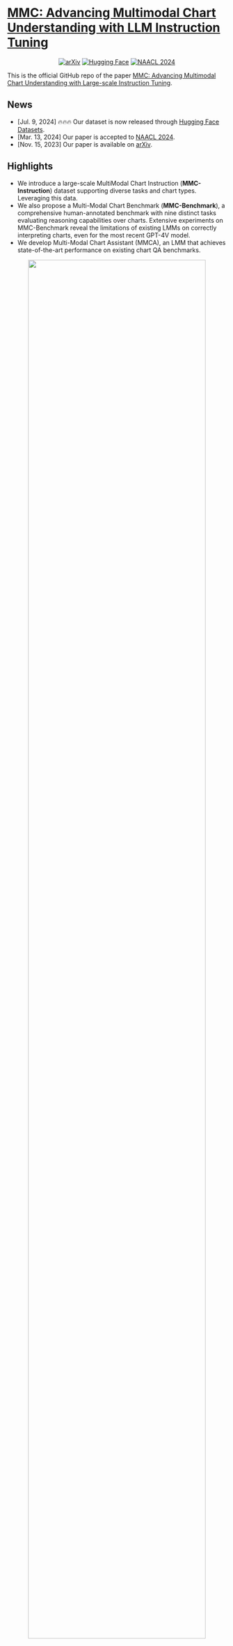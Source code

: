 # [MMC: Advancing Multimodal Chart Understanding with LLM Instruction Tuning](https://arxiv.org/abs/2311.10774)

<div align="center">
  <a href="https://arxiv.org/abs/2311.10774"><img src="https://img.shields.io/badge/Paper-arXiv-red" alt="arXiv"></a>
  <a href="https://huggingface.co/datasets/xywang1/MMC"><img src="https://img.shields.io/badge/Dataset-%F0%9F%A4%97%20Hugging_Face-yellow" alt="Hugging Face"></a>
  <a href="https://aclanthology.org/2024.naacl-long.70"><img src="https://img.shields.io/badge/NAACL-2024-blue" alt="NAACL 2024"></a>
</div>

This is the official GitHub repo of the paper [MMC: Advancing Multimodal Chart Understanding with Large-scale Instruction Tuning](https://arxiv.org/abs/2311.10774).

## News

- [Jul. 9, 2024] 🔥🔥🔥 Our dataset is now released through [Hugging Face Datasets](https://huggingface.co/datasets/xywang1/MMC).
- [Mar. 13, 2024] Our paper is accepted to [NAACL 2024](https://aclanthology.org/2024.naacl-long.70).
- [Nov. 15, 2023] Our paper is available on [arXiv](https://arxiv.org/abs/2311.10774).

## Highlights

- We introduce a large-scale MultiModal Chart Instruction (**MMC-Instruction**) dataset supporting diverse tasks and chart types. Leveraging this data.
- We also propose a Multi-Modal Chart Benchmark (**MMC-Benchmark**), a comprehensive human-annotated benchmark with nine distinct tasks evaluating reasoning capabilities over charts. Extensive experiments on MMC-Benchmark reveal the limitations of existing LMMs on correctly interpreting charts, even for the most recent GPT-4V model.
- We develop Multi-Modal Chart Assistant (MMCA), an LMM that achieves state-of-the-art performance on existing chart QA benchmarks.

<div align="center">
<img src="./images/overview.png" width="90%">
</div>

## Data Release

The chart-text alignment data (MMC-Alignment), chart instruction-tuning data (MMC-Instruction), and benchmark data (MMC-Benchmark) introduced in our [paper](https://arxiv.org/abs/2311.10774) can be downloaded from [Hugging Face Datasets](https://huggingface.co/datasets/xywang1/MMC) using git clone:
```
git lfs install
git clone https://huggingface.co/datasets/xywang1/MMC
```

It contains three sub-directories MMC-Alignment, MMC-Benchmark, and MMC-Instruction:

### MMC-Alignment

- mmc_chart_text_alignment_arxiv_text.jsonl: 250,000 samples for chart-text alignment training.
- mmc_chart_text_alignment_arxiv_images.tar.gz: images for mmc_chart_text_alignment_arxiv_text.jsonl.

### MMC-Benchmark

- mmc_benchmark_text.jsonl: 2,126 true/false questions for benchmarking.
- mmc_benchmark_images.tar.gz: images for mmc_benchmark_text.jsonl.
- mmc_benchmark_mqa_text.jsonl: 808 multiple-choice questions for benchmarking.
- mmc_benchmark_mqa_images.tar.gz: images for mmc_benchmark_mqa_images.jsonl.

### MMC-Instruction

- mmc_instruction_arxiv_text.jsonl: 300,000 question-answer pairs synthesized with arXiv data for instruction tuning.
- mmc_instruction_arxiv_images.tar.gz: images for mmc_instruction_arxiv_text.jsonl.
- mmc_instruction_non-arxiv_text.jsonl: 109,887 extra question-answer pairs for instruction tuning.
- mmc_instruction_non-arxiv_images.tar.gz: images for mmc_instruction_non-arxiv_text.jsonl.

## Existing Datasets

As mentioned in the [paper](https://arxiv.org/abs/2311.10774), chart summarization datasets from Statist, PlotQA, [VisText](https://github.com/mitvis/vistext), ChartInfo, and Unichart are used in our experiments for chart-text alignment training. Please refer to the following script for details:
```
# Existing chart-text alignment images
gdown https://drive.google.com/uc?id=1e1mx_nb5PWjPkuIsJkY8B4xSET9DOWTa
# Existing chart-text alignment text
gdown https://drive.google.com/uc?id=18SJ13V4qEt1ixOQPbRmEnZKQrjS5v14T
```

For existing Chart QA training data, please refer to the following script:
```
# Existing chart qa images
gdown https://drive.google.com/uc?id=1Y17wNYdBlPxhB5KKiux2BD8C2FlA5MC9
# Existing chart qa text
gdown https://drive.google.com/uc?id=1tUtntLRgsBJ9v5NcdTMvVI32ruLHAyFe
```

## MMCA Gradio demo

**1. Install the environment according to [mplug-owl](https://github.com/X-PLUG/mPLUG-Owl#Usage).**

We finetuned mplug-owl on 8 V100. If you meet any questions when implement on V100, feel free to let me know!

**2. Download the Checkpoint**

```
gdown https://drive.google.com/uc?id=11KJA8bSNi1yxgcijsG3xfBHvWe8C748F
```

**3. Edit the Code**

As for the `mplug-owl/serve/model_worker.py`, edit the following code and enter the path of the lora model weight in lora_path.
```
self.image_processor = MplugOwlImageProcessor.from_pretrained(base_model)
self.tokenizer = AutoTokenizer.from_pretrained(base_model)
self.processor = MplugOwlProcessor(self.image_processor, self.tokenizer)
self.model = MplugOwlForConditionalGeneration.from_pretrained(
     base_model,
     load_in_8bit=load_in_8bit,
     torch_dtype=torch.bfloat16 if bf16 else torch.half,
     device_map="auto"
 )
self.tokenizer = self.processor.tokenizer

        
peft_config = LoraConfig(target_modules=r'.*language_model.*\.(q_proj|v_proj)', inference_mode=False, r=8,lora_alpha=32, lora_dropout=0.05)
self.model = get_peft_model(self.model, peft_config)
lora_path = 'Your lora model path'
prefix_state_dict = torch.load(lora_path, map_location='cpu')
self.model.load_state_dict(prefix_state_dict)
```

**4. Local Demo**

When you launch the demo in local machine, you might find there is no space for the text input. This is because of the version conflict between python and gradio. The simplest solution is to do `conda activate LRV`

```
python -m serve.web_server --base-model 'the mplug-owl checkpoint directory' --bf16
```

## Contact

If you have any questions about this work, please email Fuxiao Liu [fl3es@umd.edu](fl3es@umd.edu).

## Citation

```
@article{liu2023mmc,
  title={MMC: Advancing Multimodal Chart Understanding with Large-scale Instruction Tuning},
  author={Liu, Fuxiao and Wang, Xiaoyang and Yao, Wenlin and Chen, Jianshu and Song, Kaiqiang and Cho, Sangwoo and Yacoob, Yaser and Yu, Dong},
  journal={arXiv preprint arXiv:2311.10774},
  year={2023}
}
```

